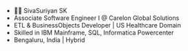 - 👨‍💻 SivaSuriyan SK
- Associate Software Engineer I @ Carelon Global Solutions
- ETL & BusinessObjects Developer | US Healthcare Domain
- Skilled in IBM Mainframe, SQL, Informatica Powercenter
- Bengaluru, India | Hybrid

<!---
SivaSuriyan1434/SivaSuriyan1434 is a ✨ special ✨ repository because its `README.md` (this file) appears on your GitHub profile.
You can click the Preview link to take a look at your changes.
--->
